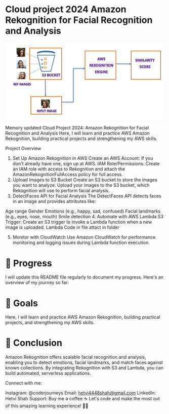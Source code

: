 # Cloud project 2024 Amazon Rekognition for Facial Recognition and Analysis

![Webinar booking website template](op.png)

Memory updated
Cloud Project 2024: Amazon Rekognition for Facial Recognition and Analysis
Here, I will learn and practice AWS Amazon Rekognition, building practical projects and strengthening my AWS skills.

Project Overview
1. Set Up Amazon Rekognition in AWS
Create an AWS Account: If you don't already have one, sign up at AWS.
IAM Role/Permissions: Create an IAM role with access to Rekognition and attach the AmazonRekognitionFullAccess policy for full access.
2. Upload Images to S3 Bucket
Create an S3 bucket to store the images you want to analyze.
Upload your images to the S3 bucket, which Rekognition will use to perform facial analysis.
3. DetectFaces API for Facial Analysis
The DetectFaces API detects faces in an image and provides attributes like:

Age range
Gender
Emotions (e.g., happy, sad, confused)
Facial landmarks (e.g., eyes, nose, mouth)
Smile detection
4. Automate with AWS Lambda
S3 Trigger: Create an S3 trigger to invoke a Lambda function when a new image is uploaded.
Lambda Code in file attact in folder

5. Monitor with CloudWatch
Use Amazon CloudWatch for performance monitoring and logging issues during Lambda function execution.

# 📆 Progress
I will update this README file regularly to document my progress. Here's an overview of my journey so far:

# 🏅 Goals
Here, I will learn and practice AWS Amazon Rekognition, building practical projects, and strengthening my AWS skills.

# 🎯 Conclusion
Amazon Rekognition offers scalable facial recognition and analysis, enabling you to detect emotions, facial landmarks, and match faces against known collections. By integrating Rekognition with S3 and Lambda, you can build automated, serverless applications.

Connect with me:

Instagram: @coderjourneys
Email: hetvi4448shah@gmail.com
LinkedIn: Hetvi Shah
Support: Buy me a coffee ☕
Let's code and make the most out of this amazing learning experience! 💪🔥
